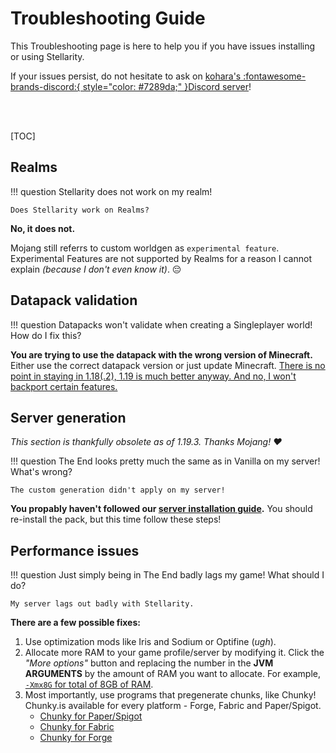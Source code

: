 # Troubleshooting Guide

This Troubleshooting page is here to help you if you have issues installing or using Stellarity.

If your issues persist, do not hesitate to ask on [kohara's :fontawesome-brands-discord:{ style="color: #7289da;" }Discord server](https://discord.gg/J6guYAySN8)!

<br><br>

[TOC]

## Realms
!!! question
    Stellarity does not work on my realm!
    
    Does Stellarity work on Realms?

**No, it does not.** 

Mojang still referrs to custom worldgen as `experimental feature`. Experimental Features are not supported by Realms for a reason I cannot explain *(because I don't even know it)*. :pensive:

## Datapack validation
!!! question
    Datapacks won't validate when creating a Singleplayer world! How do I fix this?

**You are trying to use the datapack with the wrong version of Minecraft.** Either use the correct datapack version or just update Minecraft. <u>There is no point in staying in 1.18(.2), 1.19 is much better anyway. And no, I won't backport certain features.</u>

## Server generation
*This section is thankfully obsolete as of 1.19.3. Thanks Mojang! :heart:*

!!! question
    The End looks pretty much the same as in Vanilla on my server! What's wrong?

    The custom generation didn't apply on my server!

**You propably haven't followed our [server installation guide](installation.md#installing-on-servers).** You should re-install the pack, but this time follow these steps!

## Performance issues
!!! question
    Just simply being in The End badly lags my game! What should I do?

    My server lags out badly with Stellarity.

**There are a few possible fixes:**

1. Use optimization mods like Iris and Sodium or Optifine (*ugh*).
2. Allocate more RAM to your game profile/server by modifying it. Click the *"More options"* button and replacing the number in the **JVM ARGUMENTS** by the amount of RAM you want to allocate. For example, <u>`-Xmx8G` for total of 8GB of RAM</u>.
3. Most importantly, use programs that pregenerate chunks, like Chunky! Chunky.is available for every platform - Forge, Fabric and Paper/Spigot.
    - [Chunky for Paper/Spigot](https://www.spigotmc.org/resources/chunky.81534/)
    - [Chunky for Fabric](https://www.curseforge.com/minecraft/mc-mods/chunky-pregenerator)
    - [Chunky for Forge](https://www.curseforge.com/minecraft/mc-mods/chunky-pregenerator-forge)
